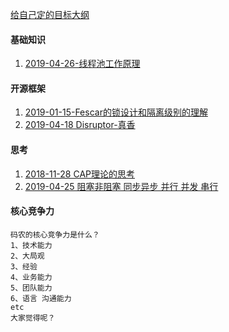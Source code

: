 

[给自己定的目标大纲](https://github.com/xuyang0902/ido/blob/master/target.md)
 
#### 基础知识
1. [2019-04-26-线程池工作原理](https://github.com/xuyang0902/ido/tree/master/src/main/java/com/ido/jdk/threads)
     
     
#### 开源框架
1. [2019-01-15-Fescar的锁设计和隔离级别的理解](https://www.jianshu.com/p/4cb127b737cf)
2. [2019-04-18 Disruptor-真香](https://www.jianshu.com/p/1aa1c29d2968)



#### 思考

1. [2018-11-28 CAP理论的思考](https://github.com/xuyang0902/ido/tree/master/src/main/java/com/ido/think/cap)
2. [2019-04-25 阻塞非阻塞 同步异步 并行 并发 串行](https://github.com/xuyang0902/ido/tree/master/src/main/java/com/ido/think/BlockingSynThinking)

#### 核心竞争力
    
    码农的核心竞争力是什么？
    1、技术能力 
    2、大局观 
    3、经验
    4、业务能力
    5、团队能力
    6、语言 沟通能力
    etc
    大家觉得呢？
     



